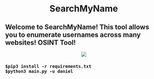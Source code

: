 <div align="center"> <h1> SearchMyName </h1></div>
<h2> Welcome to SearchMyName! This tool allows you to enumerate usernames across many websites! OSINT Tool! </h2>
<div align="center"> <img src="https://media2.giphy.com/media/USK0BsxIAYmZqXfvQB/giphy.gif?cid=ecf05e47riccjib12elgal5qzwywou6b9svixbp1f1m6u9d2&rid=giphy.gif&ct=s"></div>
<div>
  <h3>
<code><pre>$pip3 install -r requirements.txt </code>
<code>$python3 main.py -u daniel </code></pre>
  </h3>
</div>
